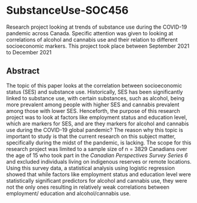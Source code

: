# SubstanceUse-SOC456
Research project looking at trends of substance use during the COVID-19 pandemic across Canada. Specific attention was given to looking at correlations of alcohol and cannabis use and their relation to different socioeconomic markers. This project took place between September 2021 to December 2021

## Abstract
The topic of this paper looks at the correlation between socioeconomic status (SES) and substance use. Historically, SES has been significantly linked to substance use, with certain substances, such as alcohol, being more prevalent among people with higher SES and cannabis prevalent among those with lower SES. Henceforth, the purpose of this research project was to look at factors like employment status and education level, which are markers for SES, and are they markers for alcohol and cannabis use during the COVID-19 global pandemic? The reason why this topic is important to study is that the current research on this subject matter, specifically during the midst of the pandemic, is lacking. The scope for this research project was limited to a sample size of n = 3829 Canadians over the age of 15 who took part in the *Canadian Perspectives Survey Series 6* and excluded individuals living on indigenous reserves or remote locations. Using this survey data, a statistical analysis using logistic regression showed that while factors like employment status and education level were statistically significant predictors for alcohol and cannabis use, they were not the only ones resulting in relatively weak correlations between employment/ education and alcohol/cannabis use. 


